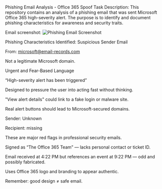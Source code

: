 Phishing Email Analysis - Office 365 Spoof
Task Description:
This repository contains
an analysis of a phishing email that was sent Microsoft Office 365 high-severity alert. The purpose is to identify and document phishing characteristics for awareness and security traits.

Email screenshot:
![Phishing Email Screenshot](phishing-email.png)


Phishing Characteristics Identified:
Suspicious Sender Email

From: microsoft@email-records.com

Not a legitimate Microsoft domain.

Urgent and Fear-Based Language

“High-severity alert has been triggered”

Designed to pressure the user into acting fast without thinking.

"View alert details" could link to a fake login or malware site.

Real alert buttons should lead to Microsoft-secured domains.

Sender: Unknown

Recipient: missing

These are major red flags in professional security emails.

Signed as “The Office 365 Team” — lacks personal contact or ticket ID.

Email received at 4:22 PM but references an event at 9:22 PM — odd and possibly fabricated.

Uses Office 365 logo and branding to appear authentic.

Remember: good design ≠ safe email.

